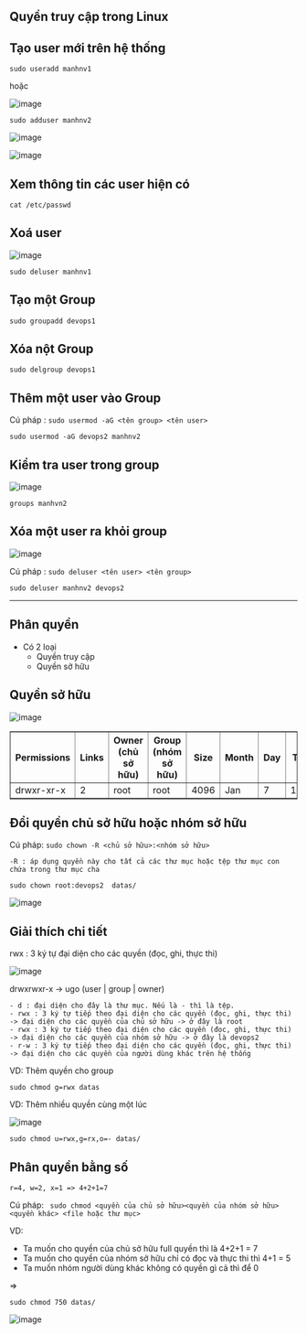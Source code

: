 Quyền truy cập trong Linux
------------


## Tạo user mới trên hệ thống

```
sudo useradd manhnv1
```
hoặc

![image](https://github.com/user-attachments/assets/cc6338a6-5afb-4d6a-9a1f-729bec1f45e2)

```
sudo adduser manhnv2
```
![image](https://github.com/user-attachments/assets/b65db8c8-df61-4072-80f0-aa760f89256e)

![image](https://github.com/user-attachments/assets/625cc484-fe52-496e-a6f4-3c0250f5838d)


## Xem thông tin các user hiện có
```
cat /etc/passwd
```

## Xoá user 
![image](https://github.com/user-attachments/assets/49bcdb10-2e48-4d9c-a802-63bf29711d43)

```
sudo deluser manhnv1
```

## Tạo một Group
```
sudo groupadd devops1
```

## Xóa nột Group
```
sudo delgroup devops1
```

## Thêm một user vào Group
Cú pháp : `sudo usermod -aG <tên group> <tên user>`

```
sudo usermod -aG devops2 manhnv2
```

## Kiểm tra user trong group
![image](https://github.com/user-attachments/assets/caeaaf13-d78d-40b1-afe0-6890e2351298)
```
groups manhvn2
```

## Xóa một user ra khỏi group
![image](https://github.com/user-attachments/assets/fa59ae03-36b7-42a9-8fd9-2dd5121dddb5)

Cú pháp : `sudo deluser <tên user> <tên group>` 

```
sudo deluser manhnv2 devops2
```

-------------

Phân quyền
-----------
- Có 2 loại
    - Quyền truy cập
    - Quyền sở hữu
 
## Quyền sở hữu
![image](https://github.com/user-attachments/assets/c815bd5e-d686-4989-916c-377965fa9582)

<table border="1">
    <tr>
        <th>Permissions</th>
        <th>Links</th>
        <th>Owner (chủ sở hữu)</th>
        <th>Group (nhóm sở hữu)</th>
        <th>Size</th>
        <th>Month</th>
        <th>Day</th>
        <th>Time</th>
        <th>Name</th>
    </tr>
    <tr>
        <td>drwxr-xr-x</td>
        <td>2</td>
        <td>root</td>
        <td>root</td>
        <td>4096</td>
        <td>Jan</td>
        <td>7</td>
        <td>12:00</td>
        <td>datas</td>
    </tr>
</table>

## Đổi quyền chủ sở hữu hoặc nhóm sở hữu
Cú pháp: `sudo chown -R <chủ sở hữu>:<nhóm sở hữu>`

`-R : áp dụng quyền này cho tất cả các thư mục hoặc tệp thư mục con chứa trong thư mục cha`
```
sudo chown root:devops2  datas/
```
![image](https://github.com/user-attachments/assets/15f8a75a-4f5d-4d9f-9591-28fbe1355857)

## Giải thích chi tiết
rwx : 3 ký tự đại diện cho các quyền (đọc, ghi, thực thi)

![image](https://github.com/user-attachments/assets/67c9d2a2-4d7a-4254-b441-03302581d35d)

drwxrwxr-x  -> ugo (user | group | owner)

    - d : đại diện cho đây là thư mục. Nếu là - thì là tệp.
    - rwx : 3 ký tự tiếp theo đại diện cho các quyền (đọc, ghi, thực thi) -> đại diện cho các quyền của chủ sở hữu -> ở đây là root
    - rwx : 3 ký tự tiếp theo đại diện cho các quyền (đọc, ghi, thực thi) -> đại diện cho các quyền của nhóm sở hữu -> ở đây là devops2
    - r-w : 3 ký tự tiếp theo đại diện cho các quyền (đọc, ghi, thực thi) -> đại diện cho các quyền của người dùng khác trên hệ thống 

VD: Thêm quyền cho group
```
sudo chmod g=rwx datas
```

VD: Thêm nhiều quyền cùng một lúc

![image](https://github.com/user-attachments/assets/a4f1edff-2f01-409b-b36b-8d7e000031ab)
```
sudo chmod u=rwx,g=rx,o=- datas/
```

## Phân quyền bằng số 
`r=4, w=2, x=1 => 4+2+1=7`

Cú pháp: ` sudo chmod <quyền của chủ sở hữu><quyền của nhóm sở hữu><quyền khác> <file hoặc thư mục>`

VD: 
  - Ta muốn cho quyền của chủ sở hữu full quyền thì là 4+2+1 = 7
  - Ta muốn cho quyền của nhóm sở hữu chỉ có đọc và thực thi thì 4+1 = 5
  - Ta muốn nhóm người dùng khác không có quyền gì cả thì để 0

=> 
```
sudo chmod 750 datas/
```

![image](https://github.com/user-attachments/assets/928003fe-f081-4480-8da1-1cbe1777058f)




















